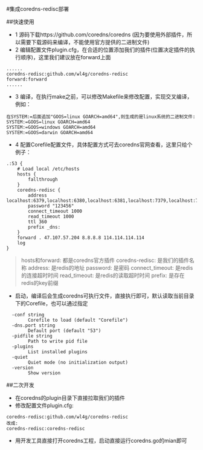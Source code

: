#集成coredns-redisc部署

##快速使用

- 1 源码下载https://github.com/coredns/coredns (因为要使用外部插件，所以需要下载源码来编译，不能使用官方提供的二进制文件)
- 2 编辑配置文件plugin.cfg，在合适的位置添加我们的插件(位置决定插件的执行顺序)，这里我们建议放在forward上面

```
......
coredns-redisc:github.com/wl4g/coredns-redisc
forward:forward
......
```

- 3 编译，在执行make之前，可以修改Makefile来修改配置，实现交叉编译，例如：
```
在SYSTEM:=后面追加"GOOS=linux GOARCH=amd64",则生成的是linux系统的二进制文件:
SYSTEM:=GOOS=linux GOARCH=amd64
SYSTEM:=GOOS=windows GOARCH=amd64
SYSTEM:=GOOS=darwin GOARCH=amd64
```

- 4 配置Corefile配置文件，具体配置方式可去coredns官网查看，这里只给个例子：
```
.:53 {
    # Load local /etc/hosts
    hosts {
        fallthrough
    }
    coredns-redisc {
        address localhost:6379,localhost:6380,localhost:6381,localhost:7379,localhost:7380,localhost:7381
        password "123456"
        connect_timeout 1000
        read_timeout 1000
        ttl 360
        prefix _dns:
    }
    forward . 47.107.57.204 8.8.8.8 114.114.114.114
    log
}
```

> hosts和forward: 都是coredns官方插件
> coredns-redisc: 是我们的插件名称
> address: 是redis的地址
> password: 是密码
> connect_timeout: 是redis的连接超时时间
> read_timeout: 是redis的读取超时时间
> prefix: 是存在redis的key前缀

- 启动，编译后会生成coredns可执行文件，直接执行即可，默认读取当前目录下的Corefile，也可以通过指定

```
  -conf string
    	Corefile to load (default "Corefile")
  -dns.port string
    	Default port (default "53")
  -pidfile string
    	Path to write pid file
  -plugins
    	List installed plugins
  -quiet
    	Quiet mode (no initialization output)
  -version
    	Show version
```

##二次开发

- 在coredns的plugin目录下直接拉取我们的插件
- 修改配置文件plugin.cfg: 
```
coredns-redisc:github.com/wl4g/coredns-redisc
改成: 
coredns-redisc:coredns-redisc
```

- 用开发工具直接打开coredns工程，启动直接运行coredns.go的mian即可
